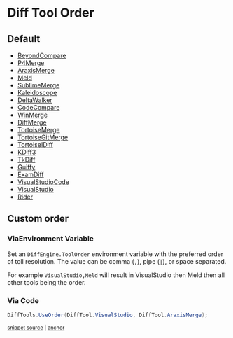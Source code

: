 <!--
GENERATED FILE - DO NOT EDIT
This file was generated by [MarkdownSnippets](https://github.com/SimonCropp/MarkdownSnippets).
Source File: /docs/mdsource/diff-tool.order.source.md
To change this file edit the source file and then run MarkdownSnippets.
-->

# Diff Tool Order


## Default

 * [BeyondCompare](/docs/diff-tool.md#beyondcompare) <!-- include: defaultOrder. path: /src/Tests/defaultOrder.include.md -->
 * [P4Merge](/docs/diff-tool.md#p4merge)
 * [AraxisMerge](/docs/diff-tool.md#araxismerge)
 * [Meld](/docs/diff-tool.md#meld)
 * [SublimeMerge](/docs/diff-tool.md#sublimemerge)
 * [Kaleidoscope](/docs/diff-tool.md#kaleidoscope)
 * [DeltaWalker](/docs/diff-tool.md#deltawalker)
 * [CodeCompare](/docs/diff-tool.md#codecompare)
 * [WinMerge](/docs/diff-tool.md#winmerge)
 * [DiffMerge](/docs/diff-tool.md#diffmerge)
 * [TortoiseMerge](/docs/diff-tool.md#tortoisemerge)
 * [TortoiseGitMerge](/docs/diff-tool.md#tortoisegitmerge)
 * [TortoiseIDiff](/docs/diff-tool.md#tortoiseidiff)
 * [KDiff3](/docs/diff-tool.md#kdiff3)
 * [TkDiff](/docs/diff-tool.md#tkdiff)
 * [Guiffy](/docs/diff-tool.md#guiffy)
 * [ExamDiff](/docs/diff-tool.md#examdiff)
 * [VisualStudioCode](/docs/diff-tool.md#visualstudiocode)
 * [VisualStudio](/docs/diff-tool.md#visualstudio)
 * [Rider](/docs/diff-tool.md#rider) <!-- end include: defaultOrder. path: /src/Tests/defaultOrder.include.md -->


## Custom order


### ViaEnvironment Variable

Set an `DiffEngine.ToolOrder` environment variable with the preferred order of toll resolution. The value can be comma (`,`), pipe (`|`), or space separated.

For example `VisualStudio,Meld` will result in VisualStudio then Meld then all other tools being the order.


### Via Code

<!-- snippet: UseOrder -->
<a id='snippet-useorder'/></a>
```cs
DiffTools.UseOrder(DiffTool.VisualStudio, DiffTool.AraxisMerge);
```
<sup><a href='/src/Tests/DiffToolsTest.cs#L113-L115' title='File snippet `useorder` was extracted from'>snippet source</a> | <a href='#snippet-useorder' title='Navigate to start of snippet `useorder`'>anchor</a></sup>
<!-- endsnippet -->
